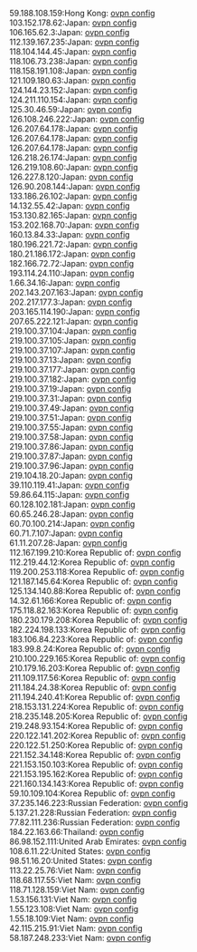 59.188.108.159:Hong Kong: [ovpn config](vpn/59_188_108_159.ovpn)  
103.152.178.62:Japan: [ovpn config](vpn/103_152_178_62.ovpn)  
106.165.62.3:Japan: [ovpn config](vpn/106_165_62_3.ovpn)  
112.139.167.235:Japan: [ovpn config](vpn/112_139_167_235.ovpn)  
118.104.144.45:Japan: [ovpn config](vpn/118_104_144_45.ovpn)  
118.106.73.238:Japan: [ovpn config](vpn/118_106_73_238.ovpn)  
118.158.191.108:Japan: [ovpn config](vpn/118_158_191_108.ovpn)  
121.109.180.63:Japan: [ovpn config](vpn/121_109_180_63.ovpn)  
124.144.23.152:Japan: [ovpn config](vpn/124_144_23_152.ovpn)  
124.211.110.154:Japan: [ovpn config](vpn/124_211_110_154.ovpn)  
125.30.46.59:Japan: [ovpn config](vpn/125_30_46_59.ovpn)  
126.108.246.222:Japan: [ovpn config](vpn/126_108_246_222.ovpn)  
126.207.64.178:Japan: [ovpn config](vpn/126_207_64_178.ovpn)  
126.207.64.178:Japan: [ovpn config](vpn/126_207_64_178.ovpn)  
126.207.64.178:Japan: [ovpn config](vpn/126_207_64_178.ovpn)  
126.218.26.174:Japan: [ovpn config](vpn/126_218_26_174.ovpn)  
126.219.108.60:Japan: [ovpn config](vpn/126_219_108_60.ovpn)  
126.227.8.120:Japan: [ovpn config](vpn/126_227_8_120.ovpn)  
126.90.208.144:Japan: [ovpn config](vpn/126_90_208_144.ovpn)  
133.186.26.102:Japan: [ovpn config](vpn/133_186_26_102.ovpn)  
14.132.55.42:Japan: [ovpn config](vpn/14_132_55_42.ovpn)  
153.130.82.165:Japan: [ovpn config](vpn/153_130_82_165.ovpn)  
153.202.168.70:Japan: [ovpn config](vpn/153_202_168_70.ovpn)  
160.13.84.33:Japan: [ovpn config](vpn/160_13_84_33.ovpn)  
180.196.221.72:Japan: [ovpn config](vpn/180_196_221_72.ovpn)  
180.21.186.172:Japan: [ovpn config](vpn/180_21_186_172.ovpn)  
182.166.72.72:Japan: [ovpn config](vpn/182_166_72_72.ovpn)  
193.114.24.110:Japan: [ovpn config](vpn/193_114_24_110.ovpn)  
1.66.34.16:Japan: [ovpn config](vpn/1_66_34_16.ovpn)  
202.143.207.163:Japan: [ovpn config](vpn/202_143_207_163.ovpn)  
202.217.177.3:Japan: [ovpn config](vpn/202_217_177_3.ovpn)  
203.165.114.190:Japan: [ovpn config](vpn/203_165_114_190.ovpn)  
207.65.222.121:Japan: [ovpn config](vpn/207_65_222_121.ovpn)  
219.100.37.104:Japan: [ovpn config](vpn/219_100_37_104.ovpn)  
219.100.37.105:Japan: [ovpn config](vpn/219_100_37_105.ovpn)  
219.100.37.107:Japan: [ovpn config](vpn/219_100_37_107.ovpn)  
219.100.37.13:Japan: [ovpn config](vpn/219_100_37_13.ovpn)  
219.100.37.177:Japan: [ovpn config](vpn/219_100_37_177.ovpn)  
219.100.37.182:Japan: [ovpn config](vpn/219_100_37_182.ovpn)  
219.100.37.19:Japan: [ovpn config](vpn/219_100_37_19.ovpn)  
219.100.37.31:Japan: [ovpn config](vpn/219_100_37_31.ovpn)  
219.100.37.49:Japan: [ovpn config](vpn/219_100_37_49.ovpn)  
219.100.37.51:Japan: [ovpn config](vpn/219_100_37_51.ovpn)  
219.100.37.55:Japan: [ovpn config](vpn/219_100_37_55.ovpn)  
219.100.37.58:Japan: [ovpn config](vpn/219_100_37_58.ovpn)  
219.100.37.86:Japan: [ovpn config](vpn/219_100_37_86.ovpn)  
219.100.37.87:Japan: [ovpn config](vpn/219_100_37_87.ovpn)  
219.100.37.96:Japan: [ovpn config](vpn/219_100_37_96.ovpn)  
219.104.18.20:Japan: [ovpn config](vpn/219_104_18_20.ovpn)  
39.110.119.41:Japan: [ovpn config](vpn/39_110_119_41.ovpn)  
59.86.64.115:Japan: [ovpn config](vpn/59_86_64_115.ovpn)  
60.128.102.181:Japan: [ovpn config](vpn/60_128_102_181.ovpn)  
60.65.246.28:Japan: [ovpn config](vpn/60_65_246_28.ovpn)  
60.70.100.214:Japan: [ovpn config](vpn/60_70_100_214.ovpn)  
60.71.7.107:Japan: [ovpn config](vpn/60_71_7_107.ovpn)  
61.11.207.28:Japan: [ovpn config](vpn/61_11_207_28.ovpn)  
112.167.199.210:Korea Republic of: [ovpn config](vpn/112_167_199_210.ovpn)  
112.219.44.12:Korea Republic of: [ovpn config](vpn/112_219_44_12.ovpn)  
119.200.253.118:Korea Republic of: [ovpn config](vpn/119_200_253_118.ovpn)  
121.187.145.64:Korea Republic of: [ovpn config](vpn/121_187_145_64.ovpn)  
125.134.140.88:Korea Republic of: [ovpn config](vpn/125_134_140_88.ovpn)  
14.32.61.166:Korea Republic of: [ovpn config](vpn/14_32_61_166.ovpn)  
175.118.82.163:Korea Republic of: [ovpn config](vpn/175_118_82_163.ovpn)  
180.230.179.208:Korea Republic of: [ovpn config](vpn/180_230_179_208.ovpn)  
182.224.198.133:Korea Republic of: [ovpn config](vpn/182_224_198_133.ovpn)  
183.106.84.223:Korea Republic of: [ovpn config](vpn/183_106_84_223.ovpn)  
183.99.8.24:Korea Republic of: [ovpn config](vpn/183_99_8_24.ovpn)  
210.100.229.165:Korea Republic of: [ovpn config](vpn/210_100_229_165.ovpn)  
210.179.16.203:Korea Republic of: [ovpn config](vpn/210_179_16_203.ovpn)  
211.109.117.56:Korea Republic of: [ovpn config](vpn/211_109_117_56.ovpn)  
211.184.24.38:Korea Republic of: [ovpn config](vpn/211_184_24_38.ovpn)  
211.194.240.41:Korea Republic of: [ovpn config](vpn/211_194_240_41.ovpn)  
218.153.131.224:Korea Republic of: [ovpn config](vpn/218_153_131_224.ovpn)  
218.235.148.205:Korea Republic of: [ovpn config](vpn/218_235_148_205.ovpn)  
219.248.93.154:Korea Republic of: [ovpn config](vpn/219_248_93_154.ovpn)  
220.122.141.202:Korea Republic of: [ovpn config](vpn/220_122_141_202.ovpn)  
220.122.51.250:Korea Republic of: [ovpn config](vpn/220_122_51_250.ovpn)  
221.152.34.148:Korea Republic of: [ovpn config](vpn/221_152_34_148.ovpn)  
221.153.150.103:Korea Republic of: [ovpn config](vpn/221_153_150_103.ovpn)  
221.153.195.162:Korea Republic of: [ovpn config](vpn/221_153_195_162.ovpn)  
221.160.134.143:Korea Republic of: [ovpn config](vpn/221_160_134_143.ovpn)  
59.10.109.104:Korea Republic of: [ovpn config](vpn/59_10_109_104.ovpn)  
37.235.146.223:Russian Federation: [ovpn config](vpn/37_235_146_223.ovpn)  
5.137.21.228:Russian Federation: [ovpn config](vpn/5_137_21_228.ovpn)  
77.82.111.236:Russian Federation: [ovpn config](vpn/77_82_111_236.ovpn)  
184.22.163.66:Thailand: [ovpn config](vpn/184_22_163_66.ovpn)  
86.98.152.111:United Arab Emirates: [ovpn config](vpn/86_98_152_111.ovpn)  
108.6.11.22:United States: [ovpn config](vpn/108_6_11_22.ovpn)  
98.51.16.20:United States: [ovpn config](vpn/98_51_16_20.ovpn)  
113.22.25.76:Viet Nam: [ovpn config](vpn/113_22_25_76.ovpn)  
118.68.117.55:Viet Nam: [ovpn config](vpn/118_68_117_55.ovpn)  
118.71.128.159:Viet Nam: [ovpn config](vpn/118_71_128_159.ovpn)  
1.53.156.131:Viet Nam: [ovpn config](vpn/1_53_156_131.ovpn)  
1.55.123.108:Viet Nam: [ovpn config](vpn/1_55_123_108.ovpn)  
1.55.18.109:Viet Nam: [ovpn config](vpn/1_55_18_109.ovpn)  
42.115.215.91:Viet Nam: [ovpn config](vpn/42_115_215_91.ovpn)  
58.187.248.233:Viet Nam: [ovpn config](vpn/58_187_248_233.ovpn)  
